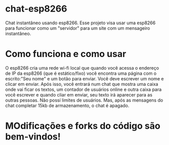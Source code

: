 # chat-esp8266
Chat instantâneo usando esp8266.
Esse projeto visa usar uma esp8266 para funcionar como um "servidor" para um site com um mensageiro instantâneo.
# Como funciona e como usar 
O esp8266 cria uma rede wi-fi local que quando você acessa o endereço de IP da esp8266 (que é estático/fixo) você encontra uma página com o escrito:"Seu nome" e um botão para enviar. Você deve escrever um nome e clicar em enviar.
 Após isso, você entrará num chat que mostra uma caixa onde vai ficar os textos, um contador de usuários online e outra caixa para você escrever e quando cliar em enviar, seu texto irá aparecer para as outras pessoas. 
 Não possí limites de usuários. Mas, após as mensagens do chat completar 15kb de armazenamento, o chat é apagado. 
 # MOdificações e forks do código são bem-vindos!
